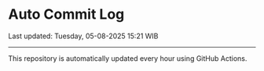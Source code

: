 # Auto Commit Log

Last updated: Tuesday, 05-08-2025 15:21 WIB

---

This repository is automatically updated every hour using GitHub Actions.
